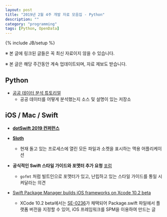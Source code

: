 ```yaml
---
layout: post
title: "2019년 2월 4주 개발 자료 모음집 - Python"
description: ""
category: "programming"
tags: [Python, OpenData]
---
```

{% include JB/setup %}

※ 본 글에 링크된 글들은 꼭 최신 자료이지 않을 수 있습니다.

※ 본 글은 해당 주간동안 계속 업데이트되며, 자료 제보도 받습니다.

## Python

* [공공 데이터 분석 튜토리얼](https://github.com/corazzon/OpenDataWrangling)
  - 공공 데이터를 어떻게 분석했는지 소스 및 설명이 있는 저장소

## iOS / Mac / Swift

* **[dotSwift 2019 컨퍼런스](https://www.dotconferences.com/conference/dotswift-2019)**

* **[Sloth](https://github.com/sveinbjornt/Sloth)**
  - 현재 돌고 있는 프로세스에 열린 모든 파일과 소켓을 표시하는 맥용 어플리케이션

* **공식적인 Swift 스타일 가이드와 포맷터 추가 요청** [포럼](https://forums.swift.org/t/pitch-an-official-style-guide-and-formatter-for-swift/21025)
  - `gofmt` 처럼 빌트인으로 포맷터가 있고, 난립하고 있는 스타일 가이드를 통일 시켜달라는 의견

* [Swift Package Manager builds iOS frameworks on Xcode 10.2 beta](https://badootech.badoo.com/swift-package-manager-builds-ios-frameworks-updated-xcode-10-2-beta-19b3e6741bda)
  - XCode 10.2 beta에서는 [SE-0236](https://github.com/apple/swift-evolution/blob/master/proposals/0236-package-manager-platform-deployment-settings.md)가 채택되어 Package.swift 파일에서 플랫폼 버전을 지정할 수 있어, iOS 프레임워크를 SPM을 이용하여 만드는 글